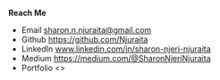  **Reach Me**
- Email  <sharon.n.njuraita@gmail.com>
- Github <https://github.com/Njuraita>
- LinkedIn www.linkedin.com/in/sharon-njeri-njuraita
- Medium <https://medium.com/@SharonNjeriNjuraita>
- Portfolio <>
